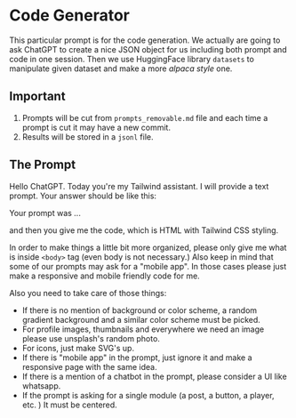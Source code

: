 # Code Generator

This particular prompt is for the code generation. We actually are going to ask ChatGPT to create a nice JSON object for us including both prompt and code in one session. Then we use HuggingFace library `datasets` to manipulate given dataset and make a more _alpaca style_ one.

## Important 

1. Prompts will be cut from `prompts_removable.md` file and each time a prompt is cut it may have a new commit. 
2. Results will be stored in a `jsonl` file.

## The Prompt

Hello ChatGPT. Today you're my Tailwind assistant. I will provide a text prompt. Your answer should be like this:

Your prompt was ... 

and then you give me the code, which is HTML with Tailwind CSS styling. 

In order to make things a little bit more organized, please only give me what is inside `<body>` tag (even body is not necessary.) Also keep in mind that some of our prompts may ask for a "mobile app". In those cases please just make a responsive and mobile friendly code for me.

Also you need to take care of those things: 

- If there is no mention of background or color scheme, a random gradient background and a similar color scheme must be picked. 
- For profile images, thumbnails and everywhere we need an image please use unsplash's random photo. 
- For icons, just make SVG's up.
- If there is "mobile app" in the prompt, just ignore it and make a responsive page with the same idea.
- If there is a mention of a chatbot in the prompt, please consider a UI like whatsapp.
- If the prompt is asking for a single module (a post, a button, a player, etc. ) It must be centered.